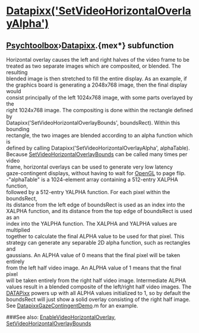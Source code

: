 # [Datapixx('SetVideoHorizontalOverlayAlpha')](Datapixx-SetVideoHorizontalOverlayAlpha) 
## [Psychtoolbox](Pyschtoolbox)&#8250;[Datapixx](Datapixx).{mex*} subfunction


Horizontal overlay causes the left and right halves of the video frame to be  
treated as two separate images which are composited, or blended. The resulting  
blended image is then stretched to fill the entire display. As an example, if  
the graphics board is generating a 2048x768 image, then the final display would  
consist principally of the left 1024x768 image, with some parts overlayed by the  
right 1024x768 image. The compositing is done within the rectangle defined by  
Datapixx('SetVideoHorizontalOverlayBounds', boundsRect). Within this bounding  
rectangle, the two images are blended according to an alpha function which is  
defined by calling Datapixx('SetVideoHorizontalOverlayAlpha', alphaTable).  
Because [SetVideoHorizontalOverlayBounds](SetVideoHorizontalOverlayBounds) can be called many times per video  
frame, horizontal overlays can be used to generate very low latency  
gaze-contingent displays, without having to wait for [OpenGL](OpenGL) to page flip.  
-"alphaTable" is a 1024-element array containing a 512-entry XALPHA function,  
followed by a 512-entry YALPHA function. For each pixel within the boundsRect,  
its distance from the left edge of boundsRect is used as an index into the  
XALPHA function, and its distance from the top edge of boundsRect is used as an  
index into the YALPHA function. The XALPHA and YALPHA values are multiplied  
together to calculate the final ALPHA value to be used for that pixel. This  
strategy can generate any separable 2D alpha function, such as rectangles and  
gaussians. An ALPHA value of 0 means that the final pixel will be taken entirely  
from the left half video image. An ALPHA value of 1 means that the final pixel  
will be taken entirely from the right half video image. Intermediate ALPHA  
values result in a blended composite of the left/right half video images. The  
[DATAPixx](DATAPixx) powers up with all ALPHA values initialized to 1, so by default the  
boundsRect will just show a solid overlay consisting of the right half image.  
See [DatapixxGazeContingentDemo](DatapixxGazeContingentDemo).m for an example.  
  


###See also:
[EnableVideoHorizontalOverlay](Datapixx-EnableVideoHorizontalOverlay), [SetVideoHorizontalOverlayBounds](Datapixx-SetVideoHorizontalOverlayBounds)
